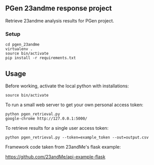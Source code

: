 ## PGen 23andme response project

Retrieve 23andme analysis results for PGen project. 

### Setup

    cd pgen_23andme
    virtualenv .
    source bin/activate
    pip install -r requirements.txt
    
## Usage

Before working, activate the local python with installations:

    source bin/activate
   
To run a small web server to get your own personal access token:
    
    python pgen_retrieval.py
    google-chrome http://127.0.0.1:5000/
    
To retrieve results for a single user access token:
    
    python pgen_retrieval.py --token=example_token --out=output.csv

Framework code taken from 23andMe's flask example:

https://github.com/23andMe/api-example-flask
